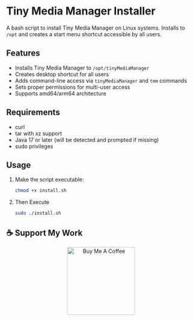 # Tiny Media Manager Installer

A bash script to install Tiny Media Manager on Linux systems. Installs to `/opt` and creates a start menu shortcut accessible by all users.

## Features

- Installs Tiny Media Manager to `/opt/tinyMediaManager`
- Creates desktop shortcut for all users
- Adds command-line access via `tinyMediaManager` and `tmm` commands
- Sets proper permissions for multi-user access
- Supports amd64/arm64 architecture

## Requirements

- curl
- tar with xz support
- Java 17 or later (will be detected and prompted if missing)
- sudo privileges

## Usage

1. Make the script executable:
   ```bash
   chmod +x install.sh
2. Then Execute
   ```bash
   sudo ./install.sh


## ☕ Support My Work
<p align="center">
  <a href="https://www.buymeacoffee.com/grimsbygeek" target="_blank">
    <img src="https://cdn.buymeacoffee.com/buttons/v2/default-yellow.png" alt="Buy Me A Coffee" width="180" />
  </a>
</p>
